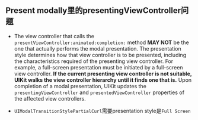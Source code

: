 ## Present modally里的presentingViewController问题

- The view controller that calls the `presentViewController:animated:completion:` method **MAY NOT** be the one that actually performs the modal presentation. The presentation style determines how that view controller is to be presented, including the characteristics required of the presenting view controller. For example, a full-screen presentation must be initiated by a full-screen view controller. **If the current presenting view controller is not suitable, UIKit walks the view controller hierarchy until it finds one that is.** Upon completion of a modal presentation, UIKit updates the `presentingViewController` and `presentedViewController` properties of the affected view controllers.

- `UIModalTransitionStylePartialCurl`需要presentation style是`Full Screen`
